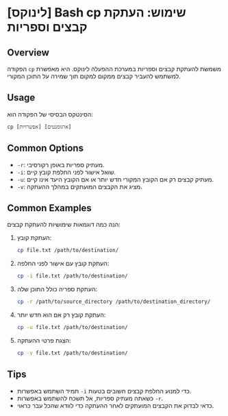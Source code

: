 # [לינוקס] Bash cp שימוש: העתקת קבצים וספריות

## Overview
הפקודה `cp` משמשת להעתקת קבצים וספריות במערכת ההפעלה לינוקס. היא מאפשרת למשתמש להעביר קבצים ממקום למקום תוך שמירה על התוכן המקורי.

## Usage
הסינטקס הבסיסי של הפקודה הוא:
```
cp [אפשרויות] [ארגומנטים]
```

## Common Options
- `-r`: מעתיק ספריות באופן רקורסיבי.
- `-i`: שואל אישור לפני החלפת קובץ קיים.
- `-u`: מעתיק קבצים רק אם הקובץ המקורי חדש יותר או אם הקובץ היעד אינו קיים.
- `-v`: מציג את הקבצים המועתקים במהלך ההעתקה.

## Common Examples
הנה כמה דוגמאות שימושיות להעתקת קבצים:

1. העתקת קובץ:
   ```bash
   cp file.txt /path/to/destination/
   ```

2. העתקת קובץ עם אישור לפני החלפה:
   ```bash
   cp -i file.txt /path/to/destination/
   ```

3. העתקת ספריה כולל התוכן שלה:
   ```bash
   cp -r /path/to/source_directory /path/to/destination_directory/
   ```

4. העתקת קובץ רק אם הוא חדש יותר:
   ```bash
   cp -u file.txt /path/to/destination/
   ```

5. הצגת פרטי ההעתקה:
   ```bash
   cp -v file.txt /path/to/destination/
   ```

## Tips
- תמיד השתמש באפשרות `-i` כדי למנוע החלפת קבצים חשובים בטעות.
- כשאתה מעתיק ספריות, אל תשכח להשתמש באפשרות `-r`.
- כדאי לבדוק את הקבצים המועתקים לאחר ההעתקה כדי לוודא שהכל עבר כראוי.